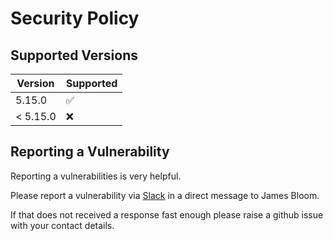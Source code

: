 # Security Policy

## Supported Versions

| Version  | Supported          |
|----------| ------------------ |
| 5.15.0   | :white_check_mark: |
| < 5.15.0 | :x:                |

## Reporting a Vulnerability

Reporting a vulnerabilities is very helpful.

Please report a vulnerability via <a href="https://join-mock-server-slack.herokuapp.com" target="_blank">Slack</a> in a direct message to James Bloom.

If that does not received a response fast enough please raise a github issue with your contact details.
